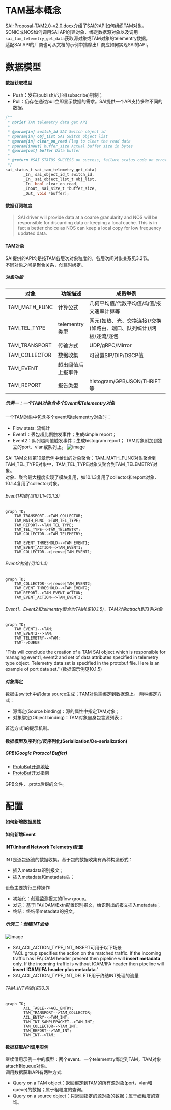 
# TAM基本概念
[SAI-Proposal-TAM2.0-v2.0.docx](https://github.com/opencomputeproject/SAI/tree/master/doc/TAM)介绍了SAI的API如何组织TAM对象。  
SONIC或NOS如何调用SAI API创建对象、绑定数据源对象以及调用`sai_tam_telemetry_get_data`获取源对象或TAM对象的telementry数据。  
适配SAI API的厂商也可从文档的示例中揣摩出厂商应如何实现SAI的API。

# 数据模型
#### 数据获取模型
- Push：发布(publish)/订阅(subscribe)机制；
- Pull：仍存在通过pull立即显示数据的需求。SAI提供一个API支持多种不同的数据。

```c
/**
 * @brief TAM telemetry data get API
 *
 * @param[in] switch_id SAI Switch object id
 * @param[in] obj_list SAI Switch object list
 * @param[in] clear_on_read Flag to clear the read data
 * @param[inout] buffer_size Actual buffer size in bytes
 * @param[out] buffer Data buffer
 *
 * @return #SAI_STATUS_SUCCESS on success, failure status code on error
 */
sai_status_t sai_tam_telemetry_get_data(
        _In_ sai_object_id_t switch_id,
        _In_ sai_object_list_t obj_list,
        _In_ bool clear_on_read,
        _Inout_ sai_size_t *buffer_size,
        _Out_ void *buffer);
```

#### 数据订阅粒度
> SAI driver will provide data at a coarse granularity and NOS will be responsible for discarding data or keeping a local cache. 
> This is in fact a better choice as NOS can keep a local copy for low frequency updated data.

#### TAM对象
SAI提供的API均是按TAM各层次对象粒度的，各层次间对象关系见3.2节。   
不同对象之间是聚合关系，创建时绑定。   

##### 对象功能
|对象|功能描述|成员举例|
|--|--|--|
|TAM_MATH_FUNC|计算公式|几何平均值/代数平均值/均值/报文速率计算等|
|TAM_TEL_TYPE|telementry类型|网元(如热、光、交换连接)/交换(如路由、端口、队列统计)/网板/逐流/逐包|
|TAM_TRANSPORT|传输方式|UDP/gRPC/Mirror|
|TAM_COLLECTOR|数据收集|可设置SIP/DIP/DSCP值|
|TAM_EVENT|超出阈值后上报事件||
|TAM_REPORT|报告类型|histogram/GPB/JSON/THRIFT等|

##### 示例一：一个TAM对象含多个Event和Telementry对象  
一个TAM对象中包含多个event和telementry对象时：
- Flow stats: 流统计
- Event1：丢包超比例触发事件；生成simple report；
- Event2：队列超阈值触发事件；生成histogram report；
TAM对象附加到独立的port、vlan或队列上。
![image](https://user-images.githubusercontent.com/61963619/159002308-db0cb390-8ebf-4cc6-9495-e1c289aeb66a.png)

SAI TAM文档第10章示例中给出的对象聚合：TAM_MATH_FUNC对象聚合到TAM_TEL_TYPE对象中，TAM_TEL_TYPE对象又聚合到TAM_TELEMETRY对象。  
对象、聚合最大程度实现了模块复用，如10.1.3复用了collector和report对象、10.1.4复用了collector对象。  

###### Event1构造(见10.1.1~10.1.3)
```mermaid
graph TD;
    TAM_TRANSPORT-->TAM_COLLECTOR;
    TAM_MATH_FUNC-->TAM_TEL_TYPE;
    TAM_REPORT-->TAM_TEL_TYPE;
    TAM_TEL_TYPE-->TAM_TELEMETRY;
    TAM_COLLECTOR-->TAM_TELEMETRY;
 
    TAM_EVENT_THRESHOLD-->TAM_EVENT1;
    TAM_EVENT_ACTION-->TAM_EVENT1;
    TAM_COLLECTOR-->|reuse|TAM_EVENT1;
```

###### Event2构造(见10.1.4)
```mermaid
graph TD;
    TAM_COLLECTOR-->|reuse|TAM_EVENT2;
    TAM_EVENT_THRESHOLD-->TAM_EVENT2;
    TAM_REPORT-->TAM_EVENT_ACTION;
    TAM_EVENT_ACTION-->TAM_EVENT2;
```

###### Event1、Event2和telmentry聚合为TAM(见10.1.5)，TAM对象attach到队列对象
```mermaid
graph TD;
    TAM_EVENT1-->TAM;
    TAM_EVENT2-->TAM;
    TAM_TELEMETRY-->TAM;
    TAM-->QUEUE
```

"This will conclude the creation of a TAM SAI object which is responsible for managing event1, event2 and set of data attributes specified in telemetry type object. Telemetry data set is specified in the protobuf file. Here is an example of port data set." (数据源示例见10.1.5)

#### 对象绑定
数据由switch中的data source生成；TAM对象需绑定到数据源上。
两种绑定方式：
- 源绑定(Source binding)：源的属性中指定TAM对象；
- 对象绑定(Object binding)：TAM对象自身包含源列表；  

首选方式1的提示机制。

#### 数据模型及序列化/反序列化(Serialization/De-serialization)
##### GPB(Google Protocol Buffer)
- [ProtoBuf开源地址](https://github.com/protocolbuffers/protobuf/releases)
- [ProtoBuf开发指南](https://developers.google.com/protocol-buffers/docs/proto)

GPB文件，.proto后缀的文件。  

# 配置
#### 如何新增数据属性

#### 如何新增Event

#### INT(Inband Network Telemetry)配置
INT是逐包逐流的数据收集。基于包的数据收集有两种构造形式：
- 插入metadata识别报文；
- 插入metadata和metadata头；

设备主要执行三种操作
- 初始化：创建监测报文的flow group。
- 发送：基于IFA/IOAM/Extn配置识别报文，给识别出的报文插入metadata；
- 终结：终结带metadata的报文。

##### 示例二：创建INT会话
![image](https://user-images.githubusercontent.com/61963619/159005650-52f7d71a-000d-4bef-9d02-d7bbfb02d775.png)

- SAI_ACL_ACTION_TYPE_INT_INSERT可用于以下场景  
"ACL group specifies the action on the matched traffic. If the incoming traffic has IFA/IOAM header present then pipeline will **insert metadata** only. If the incoming traffic is without IOAM/IFA header then pipeline will **insert IOAM/IFA header plus metadata**."
- SAI_ACL_ACTION_TYPE_INT_DELETE用于终结INT处理的流量

###### TAM_INT构造(见10.3)
```mermaid
graph TD;
        ACL_TABLE-->ACL_ENTRY;
        TAM_TRANSPORT-->TAM_COLLECTOR;
        ACL_ENTRY-->TAM_INT;
        TAM_INT_SAMPLEPACKET-->TAM_INT;
        TAM_COLLECTOR-->TAM_INT;
        TAM_REPORT-->TAM_INT;
        TAM_INT-->TAM;
```

#### 数据获取API调用实例
继续借用示例一中的模型：两个event、一个telementry绑定到TAM，TAM对象attach到queue对象。  
调用数据获取API有两种方式
- Query on a TAM object：返回绑定到TAM的所有源对象(port，vlan和queue)的数据；属于粗粒度的查询。
- Query on a source object：只返回指定的源对象的数据；属于细粒度的查询。



